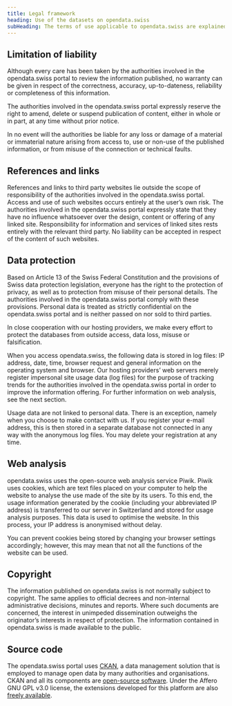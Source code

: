 ```yaml
---
title: Legal framework
heading: Use of the datasets on opendata.swiss
subHeading: The terms of use applicable to opendata.swiss are explained [here](/terms-of-use).
---
```


## Limitation of liability

Although every care has been taken by the authorities involved in the opendata.swiss portal to review the information published, no warranty can be given in respect of the correctness, accuracy, up-to-dateness, reliability or completeness of this information.

The authorities involved in the opendata.swiss portal expressly reserve the right to amend, delete or suspend publication of content, either in whole or in part, at any time without prior notice.

In no event will the authorities be liable for any loss or damage of a material or immaterial nature arising from access to, use or non-use of the published information, or from misuse of the connection or technical faults.

## References and links

References and links to third party websites lie outside the scope of responsibility of the authorities involved in the opendata.swiss portal. Access and use of such websites occurs entirely at the user’s own risk. The authorities involved in the opendata.swiss portal expressly state that they have no influence whatsoever over the design, content or offering of any linked site. Responsibility for information and services of linked sites rests entirely with the relevant third party. No liability can be accepted in respect of the content of such websites.

## Data protection

Based on Article 13 of the Swiss Federal Constitution and the provisions of Swiss data protection legislation, everyone has the right to the protection of privacy, as well as to protection from misuse of their personal details. The authorities involved in the opendata.swiss portal comply with these provisions. Personal data is treated as strictly confidential on the opendata.swiss portal and is neither passed on nor sold to third parties.

In close cooperation with our hosting providers, we make every effort to protect the databases from outside access, data loss, misuse or falsification.

When you access opendata.swiss, the following data is stored in log files: IP address, date, time, browser request and general information on the operating system and browser. Our hosting providers’ web servers merely register impersonal site usage data (log files) for the purpose of tracking trends for the authorities involved in the opendata.swiss portal in order to improve the information offering. For further information on web analysis, see the next section.

Usage data are not linked to personal data. There is an exception, namely when you choose to make contact with us. If you register your e-mail address, this is then stored in a separate database not connected in any way with the anonymous log files. You may delete your registration at any time.

## Web analysis

opendata.swiss uses the open-source web analysis service Piwik. Piwik uses cookies, which are text files placed on your computer to help the website to analyse the use made of the site by its users. To this end, the usage information generated by the cookie (including your abbreviated IP address) is transferred to our server in Switzerland and stored for usage analysis purposes. This data is used to optimise the website. In this process, your IP address is anonymised without delay.

You can prevent cookies being stored by changing your browser settings accordingly; however, this may mean that not all the functions of the website can be used.

## Copyright

The information published on opendata.swiss is not normally subject to copyright. The same applies to official decrees and non-internal administrative decisions, minutes and reports. Where such documents are concerned, the interest in unimpeded dissemination outweighs the originator’s interests in respect of protection. The information contained in opendata.swiss is made available to the public.

## Source code

The opendata.swiss portal uses [CKAN](http://ckan.org/), a data management solution that is employed to manage open data by many authorities and organisations. CKAN and all its components are [open-source software](https://github.com/okfn/ckan). Under the Affero GNU GPL v3.0 license, the extensions developed for this platform are also [freely available](https://github.com/opendata-swiss).
